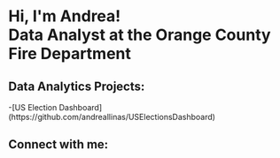 <h1>Hi, I'm Andrea! <br/><a >Data Analyst at the Orange County Fire Department</a> 
  
<h2> Data Analytics Projects:</h2>
-[US Election Dashboard](https://github.com/andreallinas/USElectionsDashboard)



<h2> Connect with me:</h2>

[linkedin]: https://www.linkedin.com/in/andreallinas/

<!--

Here are some ideas to get you started:

- 🔭 I’m currently working on ...
- 🌱 I’m currently learning ...
- 👯 I’m looking to collaborate on ...
- 🤔 I’m looking for help with ...
- 💬 Ask me about ...
- 📫 How to reach me: ...
- 😄 Pronouns: ...
- ⚡ Fun fact: ...
-->
